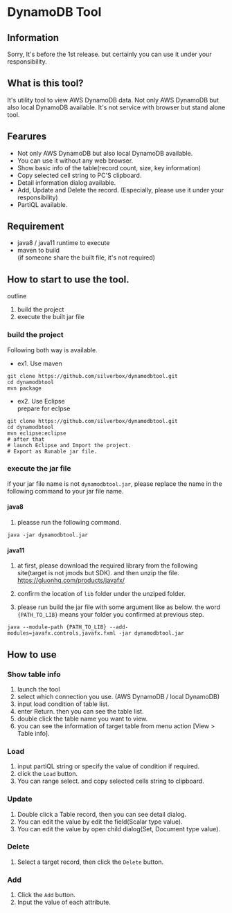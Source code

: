 # DynamoDB Tool

## Information

Sorry, It's before the 1st release. but certainly you can use it under your responsibility.

## What is this tool?

It's utility tool to view AWS DynamoDB data.
Not only AWS DynamoDB but also local DynamoDB available. It's not service with browser but stand alone tool.

## Fearures

- Not only AWS DynamoDB but also local DynamoDB available.
- You can use it without any web browser.
- Show basic info of the table(record count, size, key information)
- Copy selected cell string to PC'S clipboard.
- Detail information dialog available.
- Add, Update and Delete the record. (Especially, please use it under your responsibility)
- PartiQL available.

## Requirement

- java8 / java11 runtime to execute
- maven to build  
(if someone share the built file, it's not required)

## How to start to use the tool.

outline

1. build the project
2. execute the built jar file

### build the project

Following both way is available.

 - ex1. Use maven

```
git clone https://github.com/silverbox/dynamodbtool.git
cd dynamodbtool
mvn package
```

 - ex2. Use Eclipse  
prepare for eclpse

 ```
git clone https://github.com/silverbox/dynamodbtool.git
cd dynamodbtool
mvn eclipse:eclipse
# after that
# launch Eclipse and Import the project.
# Export as Runable jar file.
 ```

### execute the jar file

if your jar file name is not ```dynamodbtool.jar```, please replace the name in the following command to your jar file name.

#### java8

1. pleasse run the following command.

```
java -jar dynamodbtool.jar
```

#### java11

1. at first, please download the required library from the following site(target is not jmods but SDK). and then unzip the file.  
https://gluonhq.com/products/javafx/

2. confirm the location of ```lib``` folder under the unziped folder.

3. please run build the jar file with some argument like as below. the word ```{PATH_TO_LIB}``` means your folder you confirmed at previous step.

```
java --module-path {PATH_TO_LIB} --add-modules=javafx.controls,javafx.fxml -jar dynamodbtool.jar
```

## How to use

### Show table info
1. launch the tool
1. select which connection you use. (AWS DynamoDB / local DynamoDB)
1. input load condition of table list.
1. enter Return. then you can see the table list.
1. double click the table name you want to view.
1. you can see the information of target table from menu action [View > Table info].

### Load
1. input partiQL string or specify the value of condition if required.
1. click the ```Load``` button.
1. You can range select. and copy selected cells string to clipboard.

### Update
1. Double click a Table record, then you can see detail dialog.
1. You can edit the value by edit the field(Scalar type value).
1. You can edit the value by open child dialog(Set, Document type value).

### Delete
1. Select a target record, then click the ```Delete``` button.

### Add
1. Click the ```Add``` button.
1. Input the value of each attribute.